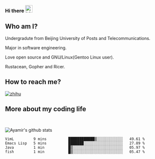 ### Hi there <img src="https://user-images.githubusercontent.com/1303154/88677602-1635ba80-d120-11ea-84d8-d263ba5fc3c0.gif" width="24px" alt="hi">

## Who am I?

Undergradute from Beijing University of Posts and Telecommunications.

Major in software engineering.

Love open source and GNU/Linux(Gentoo Linux user).

Rustacean, Gopher and Ricer.

## How to reach me?

[![zhihu](https://img.shields.io/static/v1?style=flat-square&logo=zhihu&label=&message=@ayamir&color=eaeff9&labelColor=5b5b5b)](https://www.zhihu.com/people/MiraculousMoon)

## More about my coding life
<br>
<!--
![Top Langs](https://github-readme-stats.vercel.app/api/top-langs/?username=ayamir&layout=compact&hide=css,html)
-->

![Ayamir's github stats](https://github-readme-stats.vercel.app/api?username=ayamir&count_private=true&show_icons=true&theme=nord)

<!--START_SECTION:waka-->
```text
VimL         9 mins          ████████████▒░░░░░░░░░░░░   49.61 % 
Emacs Lisp   5 mins          ███████░░░░░░░░░░░░░░░░░░   27.89 % 
Java         1 min           █▒░░░░░░░░░░░░░░░░░░░░░░░   05.97 % 
fish         1 min           █▒░░░░░░░░░░░░░░░░░░░░░░░   05.47 % 
```
<!--END_SECTION:waka-->
